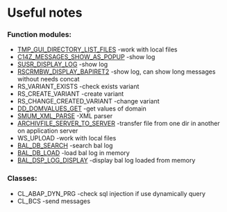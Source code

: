 # Useful notes

### Function modules:
 
- [TMP_GUI_DIRECTORY_LIST_FILES](https://github.com/Sgudkov/Useful_notes/blob/master/TMP_GUI_DIRECTORY_LIST_FILES.abap) -work with local files
- [C14Z_MESSAGES_SHOW_AS_POPUP](https://github.com/Sgudkov/Useful_notes/blob/master/C14Z_MESSAGES_SHOW_AS_POPUP.abap)  -show log
- [SUSR_DISPLAY_LOG](https://github.com/Sgudkov/Useful_notes/blob/master/SUSR_DISPLAY_LOG.abap)             -show log
- [RSCRMBW_DISPLAY_BAPIRET2](https://github.com/Sgudkov/Useful_notes/blob/master/RSCRMBW_DISPLAY_BAPIRET2.abap)     -show log, can show long messages without needs concat
- RS_VARIANT_EXISTS            -check exists variant 
- RS_CREATE_VARIANT            -create variant
- RS_CHANGE_CREATED_VARIANT    -change variant
- [DD_DOMVALUES_GET](https://github.com/Sgudkov/Useful_notes/blob/master/DD_DOMVALUES_GET.abap)             -get values of domain
- [SMUM_XML_PARSE](https://github.com/Sgudkov/Useful_notes/blob/master/SMUM_XML_PARSE.abap)               -XML parser
- [ARCHIVFILE_SERVER_TO_SERVER](https://github.com/Sgudkov/Useful_notes/blob/master/ARCHIVFILE_SERVER_TO_SERVER.abap)  -transfer file from one dir in another on application server
- WS_UPLOAD                    -work with local files
- [BAL_DB_SEARCH](https://github.com/Sgudkov/find_load_ballog/blob/master/ZFIND_LOG.abap)                -search bal log
- [BAL_DB_LOAD](https://github.com/Sgudkov/find_load_ballog/blob/master/ZFIND_LOG.abap)                  -load bal log in memory
- [BAL_DSP_LOG_DISPLAY](https://github.com/Sgudkov/find_load_ballog/blob/master/ZFIND_LOG.abap)          -display bal log loaded from memory

### Classes:

- CL_ABAP_DYN_PRG              -check sql injection if use dynamically query
- CL_BCS                       -send messages